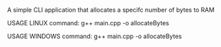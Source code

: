 A simple CLI application that allocates a specifc number of bytes to RAM

USAGE LINUX
command: g++ main.cpp -o allocateBytes

USAGE WINDOWS
command: g++ main.cpp -o allocateBytes
